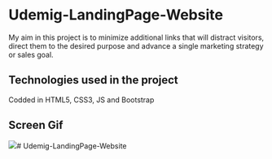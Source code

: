 <h1>Udemig-LandingPage-Website</h1>

 My aim in this project is to minimize additional links that will distract visitors, direct them to the desired purpose and advance a single marketing strategy or sales goal.

<h2>Technologies used in the project</h2>

Codded in HTML5, CSS3, JS and Bootstrap

<h2>Screen Gif</h2>

![](images/screen1.gif)# Udemig-LandingPage-Website
